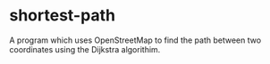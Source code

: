 # shortest-path
A program which uses OpenStreetMap to find the path between two coordinates using the Dijkstra algorithim.
